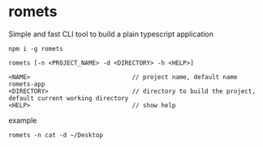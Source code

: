 # romets

Simple and fast CLI tool to build a plain typescript application

```
npm i -g romets
```

```
romets [-n <PROJECT_NAME> -d <DIRECTORY> -h <HELP>]

<NAME>                            // project name, default name romets-app
<DIRECTORY>                       // directory to build the project, default current working directory
<HELP>                            // show help
```

example

```
romets -n cat -d ~/Desktop
```
